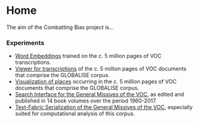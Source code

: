 <!-- ---
hide:
  - toc
--- -->

# Home 

The aim of the Combatting Bias project is...

### Experiments

- [Word Embeddings](experiments/GLOBALISE_Word2Vec_Lab.ipynb) trained on the c. 5 million pages of VOC transcriptions.
- [Viewer for transcriptions](experiments/htr-viewer.md) of the c. 5 million pages of VOC documents that comprise the GLOBALISE corpus.
- [Visualization of places](experiments/places-visualization.md) occurring in the c. 5 million pages of VOC documents that comprise the GLOBALISE corpus.
- [Search Interface for the General Missives of the VOC](experiments/blacklab-search-interface-general-missives.md), as edited and published in 14 book volumes over the period 1960-2017.
- [Text-Fabric Serialization of the General Missives of the VOC](experiments/text-fabric-general-missives.md), especially suited for computational analysis of this corpus.
    

